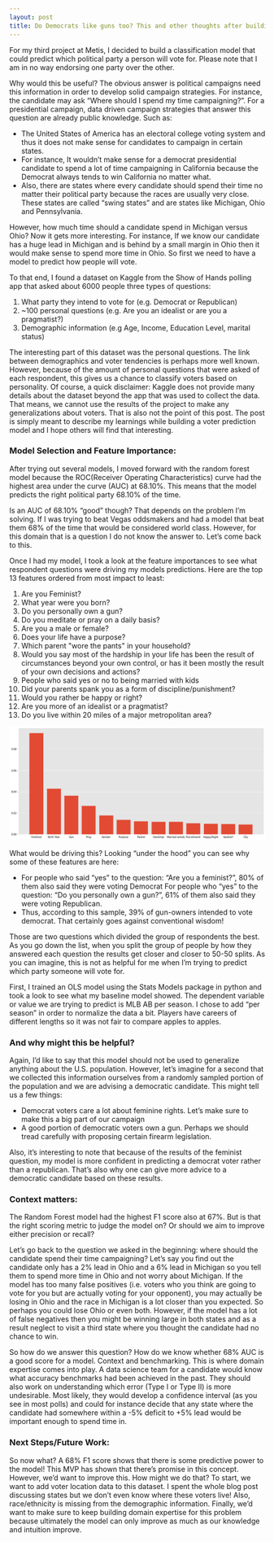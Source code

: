 ```yaml
---
layout: post
title: Do Democrats like guns too? This and other thoughts after building a voter prediction model
---
```


For my third project at Metis, I decided to build a classification model that could predict which political party a person will vote for. Please note that I am in no way endorsing one party over the other. 

Why would this be useful? The obvious answer is political campaigns need this information in order to develop solid campaign strategies. For instance, the candidate may ask “Where should I spend my time campaigning?”. For a presidential campaign, data driven campaign strategies that answer this question are already public knowledge. Such as:

* The United States of America has an electoral college voting system and thus it does not make sense for candidates to campaign in certain states.
* For instance, It wouldn’t make sense for a democrat presidential candidate to spend a lot of time campaigning in California because the Democrat always tends to win California no matter what.
* Also, there are states where every candidate should spend their time no matter their political party because the races are usually very close. These states are called “swing states” and are states like Michigan, Ohio and Pennsylvania. 

However, how much time should a candidate spend in Michigan versus Ohio? Now it gets more interesting. For instance, If we know our candidate has a huge lead in Michigan and is behind by a small margin in Ohio then it would make sense to spend more time in Ohio. So first we need to have a model to predict how people will vote. 

To that end, I found a dataset on Kaggle from the Show of Hands polling app that asked about 6000 people three types of questions:

1. What party they intend to vote for (e.g. Democrat or Republican)
1. ~100 personal questions (e.g. Are you an idealist or are you a pragmatist?)
1. Demographic information (e.g Age, Income, Education Level, marital status)

The interesting part of this dataset was the personal questions. The link between demographics and voter tendencies is perhaps more well known. However, because of the amount of personal questions that were asked of each respondent, this gives us a chance to classify voters based on personality. Of course, a quick disclaimer: Kaggle does not provide many details about the dataset beyond the app that was used to collect the data. That means, we cannot use the results of the project to make any generalizations about voters. That is also not the point of this post. The post is simply meant to describe my learnings while building a voter prediction model  and I hope others will find that interesting. 

### Model Selection and Feature Importance:

After trying out several models, I moved forward with the random forest model because the ROC(Receiver Operating Characteristics) curve had the highest area under the curve (AUC) at 68.10%. This means that the model predicts the right political party 68.10% of the time. 

Is an AUC of 68.10% “good” though? That depends on the problem I’m solving. If I was trying to beat Vegas oddsmakers and had a model that beat them 68% of the time that would be considered world class. However, for this domain that is a question I do not know the answer to. Let’s come back to this.

Once I had my model, I took a look at the feature importances to see what respondent questions were driving my models predictions. Here are the top 13 features ordered from most impact to least:

1. Are you Feminist?
1. What year were you born?
1. Do you personally own a gun?
1. Do you meditate or pray on a daily basis?
1. Are you a male or female?
1. Does your life have a purpose?
1. Which parent "wore the pants" in your household?
1. Would you say most of the hardship in your life has been the result of circumstances beyond your own control, or has it been mostly the result of your own decisions and actions?
1. People who said yes or no to being married with kids
1. Did your parents spank you as a form of discipline/punishment?
1. Would you rather be happy or right?
1. Are you more of an idealist or a pragmatist?
1. Do you live within 20 miles of a major metropolitan area?

![feature_importances](/images/feature_importances.png)

What would be driving this? Looking “under the hood” you can see why some of these features are here:

* For people who said “yes” to the question: “Are you a feminist?”, 80% of them also said they were voting Democrat
For people who “yes” to the question: “Do you personally own a gun?”, 61% of them also said they were voting Republican.
* Thus, according to this sample, 39% of gun-owners intended to vote democrat. That certainly goes against conventional wisdom!

Those are two questions which divided the group of respondents the best. As you go down the list, when you split the group of people by how they answered each question the results get closer and closer to 50-50 splits. As you can imagine, this is not as helpful for me when I’m trying to predict which party someone will vote for.

First, I trained an OLS model using the Stats Models package in python and took a look to see what my baseline model showed. The dependent variable or value we are trying to predict is MLB AB per season. I chose to add “per season” in order to normalize the data a bit. Players have careers of different lengths so it was not fair to compare apples to apples.

### And why might this be helpful?

Again, I’d like to say that this model should not be used to generalize anything about the U.S. population. However, let’s imagine for a second that we collected this information ourselves from a randomly sampled portion of the population and we are advising a democratic candidate. This might tell us a few things:

* Democrat voters care a lot about feminine rights. Let’s make sure to make this a big part of our campaign
* A good portion of democratic voters own a gun. Perhaps we should tread carefully with proposing certain firearm legislation.

Also, it’s interesting to note that because of the results of the feminist question, my model is more confident in predicting a democrat voter rather than a republican. That’s also why one can give more advice to a democratic candidate based on these results.

### Context matters:

The Random Forest model had the highest F1 score also at 67%. But is that the right scoring metric to judge the model on? Or should we aim to improve either precision or recall?

Let’s go back to the question we asked in the beginning: where should the candidate spend their time campaigning? Let’s say you find out the candidate only has a 2% lead in Ohio and a 6% lead in Michigan so you tell them to spend more time in Ohio and not worry about Michigan.  If the model has too many false positives (i.e. voters who you think are going to vote for you but are actually voting for your opponent), you may actually be losing in Ohio and the race in Michigan is a lot closer than you expected. So perhaps you could lose Ohio or even both. However, if the model has a lot of false negatives then you might be winning large in both states and as a result neglect to visit a third state where you thought the candidate had no chance to win. 

So how do we answer this question? How do we know whether 68% AUC is a good score for a model. Context and benchmarking. This is where domain expertise comes into play. A data science team for a candidate would know what accuracy benchmarks had been achieved in the past. They should also work on understanding which error (Type I or Type II) is more undesirable. Most likely, they would develop a confidence interval (as you see in most polls) and could for instance decide that any state where the candidate had somewhere within a -5% deficit to +5% lead would be important enough to spend time in. 

### Next Steps/Future Work:

So now what? A 68% F1 score shows that there is some predictive power to the model! This MVP has shown that there’s promise in this concept. However, we’d want to improve this. How might we do that? To start, we want to add voter location data to this dataset. I spent the whole blog post discussing states but we don’t even know where these voters live! Also, race/ethnicity is missing from the demographic information. Finally, we’d want to make sure to keep building domain expertise for this problem because ultimately the model can only improve as much as our knowledge and intuition improve. 
